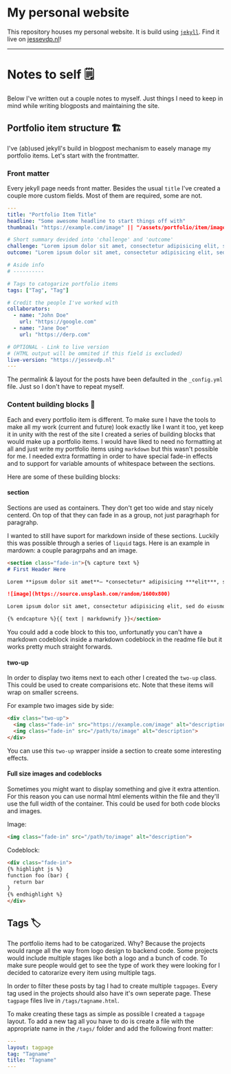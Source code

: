 # My personal website
This repository houses my personal website. It is build using [`jekyll`](https://jekyllrb.com/). Find it live on [jessevdp.nl](https://jessevdp.nl)!

---

# Notes to self 🗒
Below I've written out a couple notes to myself. Just things I need to keep in mind while writing blogposts and maintaining the site.

## Portfolio item structure 🏗
I've (ab)used jekyll's build in blogpost mechanism to easely manage my portfolio items. Let's start with the frontmatter.

### Front matter
Every jekyll page needs front matter. Besides the usual `title` I've created a couple more custom fields. Most of them are required, some are not.
```yml
---
title: "Portfolio Item Title"
headline: "Some awesome headline to start things off with"
thumbnail: "https://example.com/image" || "/assets/portfolio/item/image.extention"

# Short summary devided into 'challenge' and 'outcome'
challenge: "Lorem ipsum dolor sit amet, consectetur adipisicing elit, sed do eiusmod tempor incididunt ut labore et dolore magna aliqua. Ut enim ad minim veniam."
outcome: "Lorem ipsum dolor sit amet, consectetur adipisicing elit, sed do eiusmod tempor incididunt ut labore et dolore. Quis nostrud exercitation ullamco laboris nisi ut aliquip ex ea commodo consequat."

# Aside info
# ----------

# Tags to catogarize portfolio items
tags: ["Tag", "Tag"]

# Credit the people I've worked with
collaborators:
  - name: "John Doe"
    url: "https://google.com"
  - name: "Jane Doe"
    url: "https://derp.com"

# OPTIONAL - Link to live version
# (HTML output will be ommited if this field is excluded)
live-version: "https://jessevdp.nl"
---
```
The permalink & layout for the posts have been defaulted in the `_config.yml` file. Just so I don't have to repeat myself.

### Content building blocks 👷
Each and every portfolio item is different. To make sure I have the tools to make all my work (current and future) look exactly like I want it too, yet keep it in unity with the rest of the site I created a series of building blocks that would make up a portfolio items. I would have liked to need no formatting at all and just write my portfolio items using `markdown` but this wasn't possible for me. I needed extra formatting in order to have special fade-in effects and to support for variable amounts of whitespace between the sections.

Here are some of these building blocks:

#### section
Sections are used as containers. They don't get too wide and stay nicely centerd. On top of that they can fade in as a group, not just paragrhaph for paragrahp.

I wanted to still have suport for markdown inside of these sections. Luckily this was possible through a series of `liquid` tags. Here is an example in mardown: a couple paragrpahs and an image.
```markdown
<section class="fade-in">{% capture text %}
# First Header Here

Lorem **ipsum dolor sit amet**— *consectetur* adipisicing ***elit***, sed do eiusmod tempor incididunt ut labore et. Ut enim ad minim veniam, quis nostrud exercitation ullamco laboris nisi ut aliquip `var a = derp` consequat. Duis aute irure dolor in reprehenderit in voluptate. Excepteur sint occaecat cupidatat, sunt in culpa qui officia deserunt mollit [anim id est](https://example.com) laborum.

![image](https://source.unsplash.com/random/1600x800)

Lorem ipsum dolor sit amet, consectetur adipisicing elit, sed do eiusmod tempor incididunt ut labore et dolore magna aliqua. Ut enim ad minim veniam, quis nostrud exercitation ullamco laboris nisi ut aliquip ex ea commodo consequat. Duis aute irure dolor in reprehenderit in voluptate velit.

{% endcapture %}{{ text | markdownify }}</section>
```
You could add a code block to this too, unfortunatly you can't have a markdown codeblock inside a markdown codeblock in the readme file but it works pretty much straight forwards.

#### two-up
In order to display two items next to each other I created the `two-up` class. This could be used to create comparisions etc. Note that these items will wrap on smaller screens.

For example two images side by side:
```markdown
<div class="two-up">
  <img class="fade-in" src="https://example.com/image" alt="description">
  <img class="fade-in" src="/path/to/image" alt="description">
</div>
```
You can use this `two-up` wrapper inside a section to create some interesting effects.

#### Full size images and codeblocks
Sometimes you might want to display something and give it extra attention. For this reason you can use normal html elements within the file and they'll use the full width of the container. This could be used for both code blocks and images.

Image:
```markdown
<img class="fade-in" src="/path/to/image" alt="description">
```

Codeblock:
```markdown
<div class="fade-in">
{% highlight js %}
function foo (bar) {
  return bar
}
{% endhighlight %}
</div>
```

## Tags 🏷
The portfolio items had to be catogarized. Why? Because the projects would range all the way from logo design to backend code. Some projects would include multiple stages like both a logo and a bunch of code. To make sure people would get to see the type of work they were looking for I decided to catorarize every item using multiple tags.

In order to filter these posts by tag I had to create multiple `tagpages`. Every tag used in the projects should also have it's own seperate page. These `tagpage` files live in `/tags/tagname.html`.

To make creating these tags as simple as possible I created a `tagpage` layout. To add a new tag all you have to do is create a file with the appropriate name in the `/tags/` folder and add the following front matter:

```yml
---
layout: tagpage
tag: "Tagname"
title: "Tagname"
---
```

